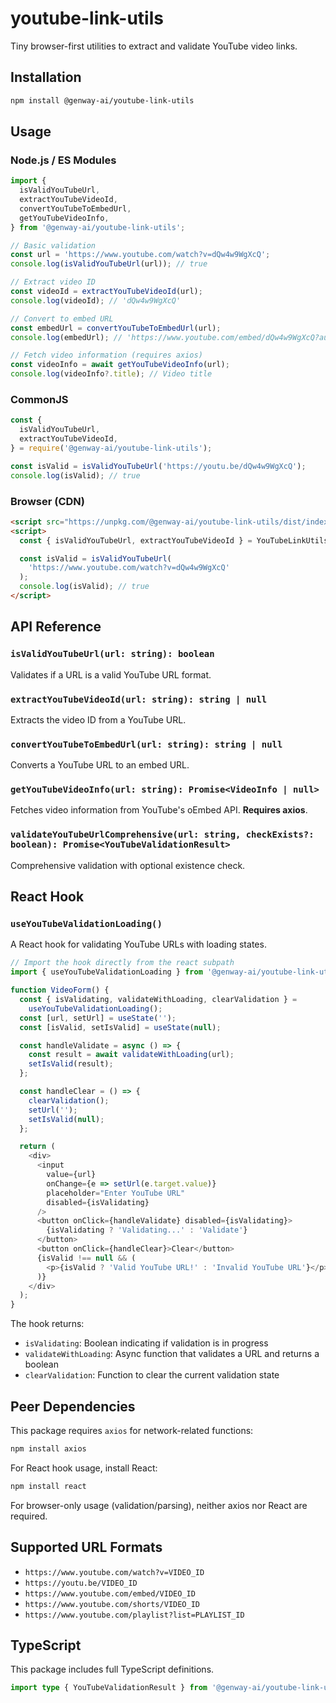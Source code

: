 # youtube-link-utils

Tiny browser-first utilities to extract and validate YouTube video links.

## Installation

```bash
npm install @genway-ai/youtube-link-utils
```

## Usage

### Node.js / ES Modules

```javascript
import {
  isValidYouTubeUrl,
  extractYouTubeVideoId,
  convertYouTubeToEmbedUrl,
  getYouTubeVideoInfo,
} from '@genway-ai/youtube-link-utils';

// Basic validation
const url = 'https://www.youtube.com/watch?v=dQw4w9WgXcQ';
console.log(isValidYouTubeUrl(url)); // true

// Extract video ID
const videoId = extractYouTubeVideoId(url);
console.log(videoId); // 'dQw4w9WgXcQ'

// Convert to embed URL
const embedUrl = convertYouTubeToEmbedUrl(url);
console.log(embedUrl); // 'https://www.youtube.com/embed/dQw4w9WgXcQ?autoplay=1...'

// Fetch video information (requires axios)
const videoInfo = await getYouTubeVideoInfo(url);
console.log(videoInfo?.title); // Video title
```

### CommonJS

```javascript
const {
  isValidYouTubeUrl,
  extractYouTubeVideoId,
} = require('@genway-ai/youtube-link-utils');

const isValid = isValidYouTubeUrl('https://youtu.be/dQw4w9WgXcQ');
console.log(isValid); // true
```

### Browser (CDN)

```html
<script src="https://unpkg.com/@genway-ai/youtube-link-utils/dist/index.browser.js"></script>
<script>
  const { isValidYouTubeUrl, extractYouTubeVideoId } = YouTubeLinkUtils;

  const isValid = isValidYouTubeUrl(
    'https://www.youtube.com/watch?v=dQw4w9WgXcQ'
  );
  console.log(isValid); // true
</script>
```

## API Reference

### `isValidYouTubeUrl(url: string): boolean`

Validates if a URL is a valid YouTube URL format.

### `extractYouTubeVideoId(url: string): string | null`

Extracts the video ID from a YouTube URL.

### `convertYouTubeToEmbedUrl(url: string): string | null`

Converts a YouTube URL to an embed URL.

### `getYouTubeVideoInfo(url: string): Promise<VideoInfo | null>`

Fetches video information from YouTube's oEmbed API. **Requires axios**.

### `validateYouTubeUrlComprehensive(url: string, checkExists?: boolean): Promise<YouTubeValidationResult>`

Comprehensive validation with optional existence check.

## React Hook

### `useYouTubeValidationLoading()`

A React hook for validating YouTube URLs with loading states.

```javascript
// Import the hook directly from the react subpath
import { useYouTubeValidationLoading } from '@genway-ai/youtube-link-utils/react';

function VideoForm() {
  const { isValidating, validateWithLoading, clearValidation } =
    useYouTubeValidationLoading();
  const [url, setUrl] = useState('');
  const [isValid, setIsValid] = useState(null);

  const handleValidate = async () => {
    const result = await validateWithLoading(url);
    setIsValid(result);
  };

  const handleClear = () => {
    clearValidation();
    setUrl('');
    setIsValid(null);
  };

  return (
    <div>
      <input
        value={url}
        onChange={e => setUrl(e.target.value)}
        placeholder="Enter YouTube URL"
        disabled={isValidating}
      />
      <button onClick={handleValidate} disabled={isValidating}>
        {isValidating ? 'Validating...' : 'Validate'}
      </button>
      <button onClick={handleClear}>Clear</button>
      {isValid !== null && (
        <p>{isValid ? 'Valid YouTube URL!' : 'Invalid YouTube URL'}</p>
      )}
    </div>
  );
}
```

The hook returns:

- `isValidating`: Boolean indicating if validation is in progress
- `validateWithLoading`: Async function that validates a URL and returns a boolean
- `clearValidation`: Function to clear the current validation state

## Peer Dependencies

This package requires `axios` for network-related functions:

```bash
npm install axios
```

For React hook usage, install React:

```bash
npm install react
```

For browser-only usage (validation/parsing), neither axios nor React are required.

## Supported URL Formats

- `https://www.youtube.com/watch?v=VIDEO_ID`
- `https://youtu.be/VIDEO_ID`
- `https://www.youtube.com/embed/VIDEO_ID`
- `https://www.youtube.com/shorts/VIDEO_ID`
- `https://www.youtube.com/playlist?list=PLAYLIST_ID`

## TypeScript

This package includes full TypeScript definitions.

```typescript
import type { YouTubeValidationResult } from '@genway-ai/youtube-link-utils';
```
